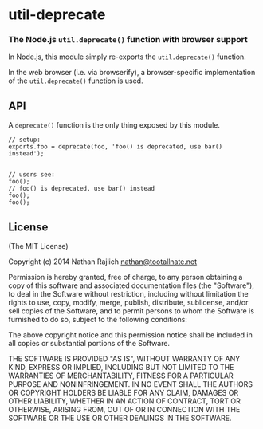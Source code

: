 <h1 id="util-deprecate">util-deprecate</h1>

<h3 id="the-node.js-%60util.deprecate%60-function-with-browser-support">The Node.js <code>util.deprecate()</code> function with browser support</h3>

<p>In Node.js, this module simply re-exports the <code>util.deprecate()</code> function.</p>

<p>In the web browser (i.e. via browserify), a browser-specific implementation
of the <code>util.deprecate()</code> function is used.</p>

<h2 id="api">API</h2>

<p>A <code>deprecate()</code> function is the only thing exposed by this module.</p>

<pre><code class="javascript">// setup:
exports.foo = deprecate(foo, 'foo() is deprecated, use bar() instead');


// users see:
foo();
// foo() is deprecated, use bar() instead
foo();
foo();
</code></pre>

<h2 id="license">License</h2>

<p>(The MIT License)</p>

<p>Copyright (c) 2014 Nathan Rajlich <a href="&#109;&#97;&#105;&#x6c;&#x74;&#x6f;&#58;&#110;&#97;&#x74;&#x68;&#x61;n&#64;&#116;&#x6f;&#x6f;&#x74;a&#108;&#108;&#110;&#x61;&#x74;&#x65;&#46;&#110;&#101;&#x74;">&#110;&#97;&#x74;&#x68;&#x61;n&#64;&#116;&#x6f;&#x6f;&#x74;a&#108;&#108;&#110;&#x61;&#x74;&#x65;&#46;&#110;&#101;&#x74;</a></p>

<p>Permission is hereby granted, free of charge, to any person
obtaining a copy of this software and associated documentation
files (the "Software"), to deal in the Software without
restriction, including without limitation the rights to use,
copy, modify, merge, publish, distribute, sublicense, and/or sell
copies of the Software, and to permit persons to whom the
Software is furnished to do so, subject to the following
conditions:</p>

<p>The above copyright notice and this permission notice shall be
included in all copies or substantial portions of the Software.</p>

<p>THE SOFTWARE IS PROVIDED "AS IS", WITHOUT WARRANTY OF ANY KIND,
EXPRESS OR IMPLIED, INCLUDING BUT NOT LIMITED TO THE WARRANTIES
OF MERCHANTABILITY, FITNESS FOR A PARTICULAR PURPOSE AND
NONINFRINGEMENT. IN NO EVENT SHALL THE AUTHORS OR COPYRIGHT
HOLDERS BE LIABLE FOR ANY CLAIM, DAMAGES OR OTHER LIABILITY,
WHETHER IN AN ACTION OF CONTRACT, TORT OR OTHERWISE, ARISING
FROM, OUT OF OR IN CONNECTION WITH THE SOFTWARE OR THE USE OR
OTHER DEALINGS IN THE SOFTWARE.</p>
